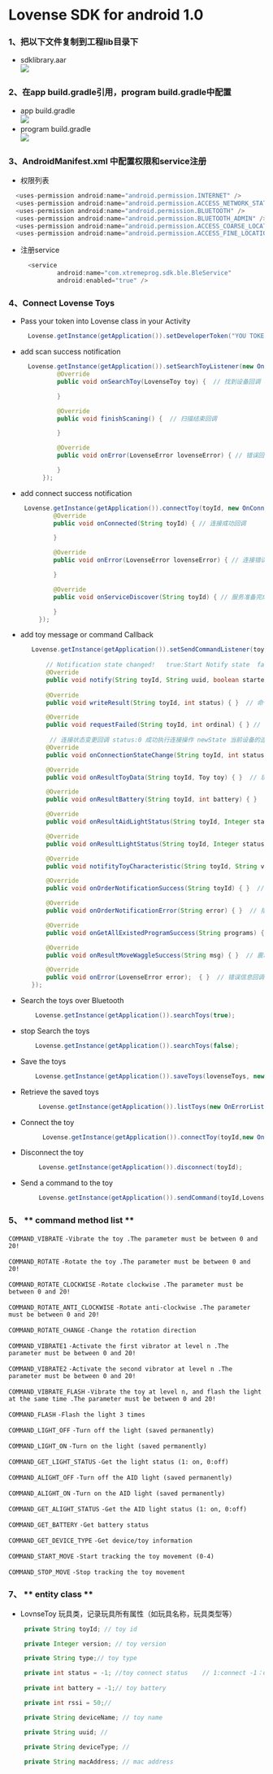 # Lovense SDK for android 1.0
### 1、把以下文件复制到工程lib目录下
 * sdklibrary.aar <br>  ![](https://github.com/zyelement/sdk/blob/master/imgs/image1.png)
 
### 2、在app build.gradle引用，program build.gradle中配置
 * app  build.gradle<br>  ![](https://github.com/zyelement/sdk/blob/master/imgs/image2.png)
 * program build.gradle <br>  ![](https://github.com/zyelement/sdk/blob/master/imgs/image3.png)
 
### 3、AndroidManifest.xml 中配置权限和service注册
  * 权限列表<br> 
  ```java
    <uses-permission android:name="android.permission.INTERNET" />
    <uses-permission android:name="android.permission.ACCESS_NETWORK_STATE"/>
    <uses-permission android:name="android.permission.BLUETOOTH" />
    <uses-permission android:name="android.permission.BLUETOOTH_ADMIN" />
    <uses-permission android:name="android.permission.ACCESS_COARSE_LOCATION" />
    <uses-permission android:name="android.permission.ACCESS_FINE_LOCATION" />
```
* 注册service<br> 
  ```java
    <service
            android:name="com.xtremeprog.sdk.ble.BleService"
            android:enabled="true" />
    ```
    
### 4、Connect Lovense Toys
 * Pass your token into Lovense class in your Activity
   ```java
     Lovense.getInstance(getApplication()).setDeveloperToken("YOU TOKEN");
    ```
* add scan success notification
  ```java
    Lovense.getInstance(getApplication()).setSearchToyListener(new OnSearchToyListener() {
            @Override
            public void onSearchToy(LovenseToy toy) {  // 找到设备回调

            }

            @Override
            public void finishScaning() {  // 扫描结束回调

            }

            @Override
            public void onError(LovenseError lovenseError) { // 错误回调

            }
        });
     ```
 * add connect success notification
   ```java
    Lovense.getInstance(getApplication()).connectToy(toyId, new OnConnectListener() {
            @Override
            public void onConnected(String toyId) { // 连接成功回调

            }

            @Override
            public void onError(LovenseError lovenseError) { // 连接错误回调

            }

            @Override
            public void onServiceDiscover(String toyId) { // 服务准备完成回调

            }
        });
      ```
 
* add toy message or command Callback
     ```java
        Lovense.getInstance(getApplication()).setSendCommandListener(toyId, new OnSendCommandListener() {
       
            // Notification state changed!   true:Start Notify state  false:Stop Notify state
            @Override
            public void notify(String toyId, String uuid, boolean started) { } 
            
            @Override
            public void writeResult(String toyId, int status) { }  // 命令发送完成回调

            @Override
            public void requestFailed(String toyId, int ordinal) { } // 命令发送请求失败
            
             // 连接状态变更回调 status:0 成功执行连接操作 newState 当前设备的连接状态，0 设备已断开 1:设备正在连接 2：设备已连接 3：设备正在断开
            @Override
            public void onConnectionStateChange(String toyId, int status, int newState) { }

            @Override
            public void onResultToyData(String toyId, Toy toy) { }  // 玩具参数回调

            @Override
            public void onResultBattery(String toyId, int battery) { }  //电量回调

            @Override
            public void onResultAidLightStatus(String toyId, Integer status) { }  // 辅助灯状态回调

            @Override
            public void onResultLightStatus(String toyId, Integer status) { } // 指示灯状态回调

            @Override
            public void notifityToyCharacteristic(String toyId, String value) { }  // 其他信息回调

            @Override
            public void onOrderNotificationSuccess(String toyId) { }  // 指令发送成功回调

            @Override
            public void onOrderNotificationError(String error) { }  // 指令错误（无法识别）回调

            @Override
            public void onGetAllExistedProgramSuccess(String programs) { }  // 获取指令列表成功回调

            @Override
            public void onResultMoveWaggleSuccess(String msg) { }  // 震动信息回调

            @Override
            public void onError(LovenseError error);  { }  // 错误信息回调
        });

   ```
 * Search the toys over Bluetooth
    ```java
        Lovense.getInstance(getApplication()).searchToys(true);
    ```
 * stop Search the toys 
    ```java
        Lovense.getInstance(getApplication()).searchToys(false);
    ```
 * Save the toys
    ```java
        Lovense.getInstance(getApplication()).saveToys(lovenseToys, new OnErrorListener());
    ```
 * Retrieve the saved toys
   ```java
        Lovense.getInstance(getApplication()).listToys(new OnErrorListener());
    ```
 * Connect the toy
   ```java
         Lovense.getInstance(getApplication()).connectToy(toyId,new OnConnectListener());
    ```
 * Disconnect the toy
    ```java
         Lovense.getInstance(getApplication()).disconnect(toyId);
    ```
 *  Send a command to the toy
    ```java
         Lovense.getInstance(getApplication()).sendCommand(toyId,LovenseToy.COMMAND_VIBRATE,vibrateLevel);
    ```
    
 ### 5、 ** command method list **
  `COMMAND_VIBRATE`
  `-Vibrate the toy .The parameter must be between 0 and 20!`

  `COMMAND_ROTATE`
  `-Rotate the toy .The parameter must be between 0 and 20!`

  `COMMAND_ROTATE_CLOCKWISE`
  `-Rotate clockwise .The parameter must be between 0 and 20!`

  `COMMAND_ROTATE_ANTI_CLOCKWISE`
  `-Rotate anti-clockwise .The parameter must be between 0 and 20!`

  `COMMAND_ROTATE_CHANGE`
  `-Change the rotation direction`

  `COMMAND_VIBRATE1`
  `-Activate the first vibrator at level n .The parameter must be between 0 and 20!`

  `COMMAND_VIBRATE2`
  `-Activate the second vibrator at level n .The parameter must be between 0 and 20!`

  `COMMAND_VIBRATE_FLASH`
  `-Vibrate the toy at level n, and flash the light at the same time .The parameter must be between 0 and 20!`

  `COMMAND_FLASH`
  `-Flash the light 3 times`

  `COMMAND_LIGHT_OFF`
  `-Turn off the light (saved permanently)`

  `COMMAND_LIGHT_ON`
  `-Turn on the light (saved permanently)`

  `COMMAND_GET_LIGHT_STATUS`
  `-Get the light status (1: on, 0:off)`

  `COMMAND_ALIGHT_OFF`
  `-Turn off the AID light (saved permanently)`

  `COMMAND_ALIGHT_ON`
  `-Turn on the AID light (saved permanently)`

  `COMMAND_GET_ALIGHT_STATUS`
  `-Get the AID light status (1: on, 0:off)`

  `COMMAND_GET_BATTERY`
  `-Get battery status`

  `COMMAND_GET_DEVICE_TYPE`
  `-Get device/toy information`

  `COMMAND_START_MOVE`
  `-Start tracking the toy movement (0-4)`

  `COMMAND_STOP_MOVE`
  `-Stop tracking the toy movement`
  
 ### 7、 ** entity class **
   * LovnseToy 玩具类，记录玩具所有属性（如玩具名称，玩具类型等）
     ```java
      private String toyId; // toy id

      private Integer version; // toy version

      private String type;// toy type

      private int status = -1; //toy connect status    // 1:connect -1：disconnect
   
      private int battery = -1;// toy battery

      private int rssi = 50;//

      private String deviceName; // toy name

      private String uuid; //

      private String deviceType; // 
      
      private String macAddress; // mac address
     ```
      
